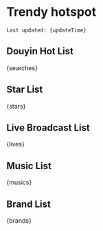 # Trendy hotspot

`Last updated: {updateTime}`

## Douyin Hot List

{searches}

## Star List

{stars}

## Live Broadcast List

{lives}

## Music List

{musics}

## Brand List

{brands}
